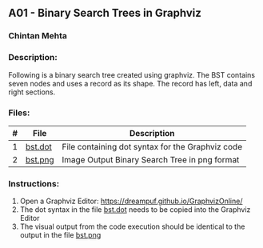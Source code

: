 ## A01 - Binary Search Trees in Graphviz
### Chintan Mehta

### Description:
Following is a binary search tree created using graphviz. The BST contains seven nodes and uses a record as its shape. The record has left, data and right sections.


### Files:

|   #   | File     | Description                                      |
| :---: | -------- | ------------------------------------------------ |
|   1   | [bst.dot](https://github.com/chill-chin/4883-Software-Tools/blob/main/Assignments/A01/bst.dot)  | File containing dot syntax for the Graphviz code |
|   2   | [bst.png](https://github.com/chill-chin/4883-Software-Tools/blob/main/Assignments/A01/bst.png)  | Image Output Binary Search Tree in png format    |


### Instructions:

1. Open a Graphviz Editor: https://dreampuf.github.io/GraphvizOnline/
2. The dot syntax in the file [bst.dot](https://github.com/chill-chin/4883-Software-Tools/blob/main/Assignments/A01/bst.dot) needs to be copied into the Graphviz Editor
3. The visual output from the code execution should be identical to the output in the file [bst.png](https://github.com/chill-chin/4883-Software-Tools/blob/main/Assignments/A01/bst.png)
